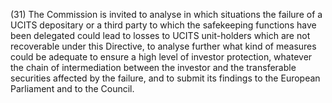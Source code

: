 (31) The Commission is invited to analyse in which situations the failure of a UCITS depositary or a third party to which the safekeeping functions have been delegated could lead to losses to UCITS unit-holders which are not recoverable under this Directive, to analyse further what kind of measures could be adequate to ensure a high level of investor protection, whatever the chain of intermediation between the investor and the transferable securities affected by the failure, and to submit its findings to the European Parliament and to the Council.